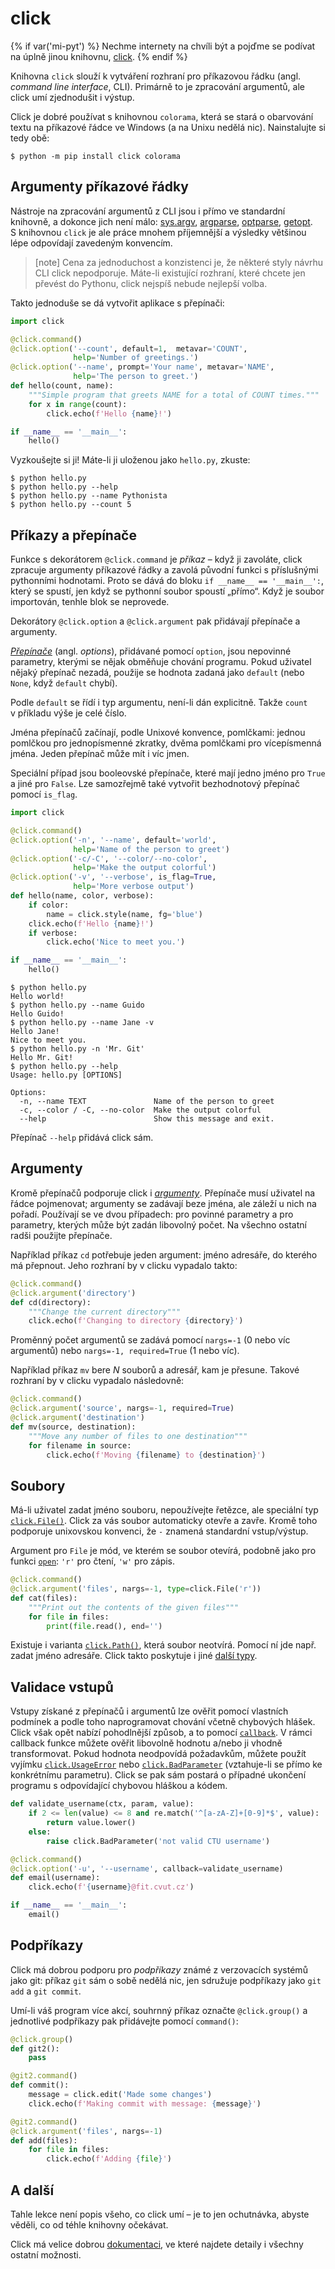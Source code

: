 click
=====

{% if var('mi-pyt') %}
Nechme internety na chvíli být a pojďme se podívat na úplně jinou knihovnu,
[click](https://click.palletsprojects.com/en/7.x/).
{% endif %}

Knihovna `click` slouží k vytváření rozhraní pro příkazovou řádku
(angl. *command line interface*, CLI).
Primárně to je zpracování argumentů, ale click umí zjednodušit i výstup.

Click je dobré používat s knihovnou `colorama`, která se stará o obarvování
textu na příkazové řádce ve Windows (a na Unixu nedělá nic).
Nainstalujte si tedy obě:

```console
$ python -m pip install click colorama
```


## Argumenty příkazové řádky

Nástroje na zpracování argumentů z CLI jsou i přímo ve standardní knihovně,
a dokonce jich není málo: [sys.argv], [argparse], [optparse], [getopt].
S knihovnou `click` je ale práce mnohem příjemnější a výsledky většinou
lépe odpovídají zavedeným konvencím.

> [note]
> Cena za jednoduchost a konzistenci je, že některé styly návrhu CLI click
> nepodporuje.
> Máte-li existující rozhraní, které chcete jen převést do Pythonu,
> click nejspíš nebude nejlepší volba.

[sys.argv]: https://docs.python.org/3/library/sys.html#sys.argv
[argparse]: https://docs.python.org/3/library/argparse.html
[optparse]: https://docs.python.org/3/library/optparse.html
[getopt]: https://docs.python.org/3/library/getopt.html

Takto jednoduše se dá vytvořit aplikace s přepínači:

```python
import click

@click.command()
@click.option('--count', default=1,  metavar='COUNT',
              help='Number of greetings.')
@click.option('--name', prompt='Your name', metavar='NAME',
              help='The person to greet.')
def hello(count, name):
    """Simple program that greets NAME for a total of COUNT times."""
    for x in range(count):
        click.echo(f'Hello {name}!')

if __name__ == '__main__':
    hello()
```

Vyzkoušejte si ji! Máte-li ji uloženou jako `hello.py`, zkuste:

```console
$ python hello.py
$ python hello.py --help
$ python hello.py --name Pythonista
$ python hello.py --count 5
```


## Příkazy a přepínače

Funkce s dekorátorem `@click.command` je *příkaz* – když ji zavoláte,
click zpracuje argumenty příkazové řádky a zavolá původní funkci
s příslušnými pythonními hodnotami.
Proto se dává do bloku `if __name__ == '__main__':`, který se spustí, jen
když se pythonní soubor spoustí „přímo“.
Když je soubor importován, tenhle blok se neprovede.

Dekorátory `@click.option` a `@click.argument` pak přidávají přepínače
a argumenty.

[*Přepínače*](https://click.palletsprojects.com/en/7.x/options/) (angl. *options*), přidávané pomocí `option`, jsou nepovinné
parametry, kterými se nějak obměňuje chování programu.
Pokud uživatel nějaký přepínač nezadá, použije se hodnota zadaná jako `default`
(nebo `None`, když `default` chybí).

Podle `default` se řídí i typ argumentu, není-li dán explicitně.
Takže `count` v příkladu výše je celé číslo.

Jména přepínačů začínají, podle Unixové konvence, pomlčkami: jednou pomlčkou
pro jednopísmenné zkratky, dvěma pomlčkami pro vícepísmenná jména.
Jeden přepínač může mít i víc jmen.

Speciální případ jsou booleovské přepínače, které mají jedno jméno
pro `True` a jiné pro `False`. Lze samozřejmě také vytvořit bezhodnotový
přepínač pomocí `is_flag`.

```python
import click

@click.command()
@click.option('-n', '--name', default='world',
              help='Name of the person to greet')
@click.option('-c/-C', '--color/--no-color',
              help='Make the output colorful')
@click.option('-v', '--verbose', is_flag=True,
              help='More verbose output')
def hello(name, color, verbose):
    if color:
        name = click.style(name, fg='blue')
    click.echo(f'Hello {name}!')
    if verbose:
        click.echo('Nice to meet you.')

if __name__ == '__main__':
    hello()
```

```console
$ python hello.py
Hello world!
$ python hello.py --name Guido
Hello Guido!
$ python hello.py --name Jane -v
Hello Jane!
Nice to meet you.
$ python hello.py -n 'Mr. Git'
Hello Mr. Git!
$ python hello.py --help
Usage: hello.py [OPTIONS]

Options:
  -n, --name TEXT               Name of the person to greet
  -c, --color / -C, --no-color  Make the output colorful
  --help                        Show this message and exit.
```

Přepínač `--help` přidává click sám.


## Argumenty

Kromě přepínačů podporuje click i [*argumenty*](https://click.palletsprojects.com/en/7.x/arguments/).
Přepínače musí uživatel na řádce pojmenovat; argumenty se zadávají beze jména,
ale záleží u nich na pořadí.
Používají se ve dvou případech: pro povinné parametry a pro parametry, kterých
může být zadán libovolný počet.
Na všechno ostatní radši použijte přepínače.

Například příkaz `cd` potřebuje jeden argument: jméno adresáře,
do kterého má přepnout.
Jeho rozhraní by v clicku vypadalo takto:

```python
@click.command()
@click.argument('directory')
def cd(directory):
    """Change the current directory"""
    click.echo(f'Changing to directory {directory}')
```

Proměnný počet argumentů se zadává pomocí `nargs=-1` (0 nebo víc argumentů)
nebo `nargs=-1, required=True` (1 nebo víc).

Například příkaz `mv` bere <var>N</var> souborů a adresář, kam je přesune.
Takové rozhraní by v clicku vypadalo následovně:

```python
@click.command()
@click.argument('source', nargs=-1, required=True)
@click.argument('destination')
def mv(source, destination):
    """Move any number of files to one destination"""
    for filename in source:
        click.echo(f'Moving {filename} to {destination}')
```


## Soubory

Má-li uživatel zadat jméno souboru, nepoužívejte řetězce, ale speciální typ
[`click.File()`](https://click.palletsprojects.com/en/7.x/api/#click.File).
Click za vás soubor automaticky otevře a zavře.
Kromě toho podporuje unixovskou konvenci, že `-` znamená standardní
vstup/výstup.

Argument pro `File` je mód, ve kterém se soubor otevírá, podobně jako pro
funkci [`open`](https://docs.python.org/3/library/functions.html#open):
`'r'` pro čtení, `'w'` pro zápis.

```python
@click.command()
@click.argument('files', nargs=-1, type=click.File('r'))
def cat(files):
    """Print out the contents of the given files"""
    for file in files:
        print(file.read(), end='')
```

Existuje i varianta [`click.Path()`](https://click.palletsprojects.com/en/7.x/api/#click.Path),
která soubor neotvírá. Pomocí ní jde např. zadat jméno adresáře. Click takto 
poskytuje i jiné [další typy](https://click.palletsprojects.com/en/7.x/api/#types).


## Validace vstupů

Vstupy získané z přepínačů i argumentů lze ověřit pomocí 
vlastních podmínek a podle toho naprogramovat chování včetně
chybových hlášek. Click však opět nabízí pohodlnější způsob, 
a to pomocí [`callback`](https://click.palletsprojects.com/en/7.x/options/#callbacks-for-validation).
V rámci callback funkce můžete ověřit libovolně hodnotu a/nebo
ji vhodně transformovat. Pokud hodnota neodpovídá požadavkům, 
můžete použít vyjímku [`click.UsageError`](https://click.palletsprojects.com/en/7.x/api/#click.UsageError)
nebo [`click.BadParameter`](https://click.palletsprojects.com/en/7.x/api/#click.BadParameter)
(vztahuje-li se přímo ke konkrétnímu parametru). Click se pak 
sám postará o případné ukončení programu s odpovídající chybovou
hláškou a kódem.

```python
def validate_username(ctx, param, value):
    if 2 <= len(value) <= 8 and re.match('^[a-zA-Z]+[0-9]*$', value):
        return value.lower()
    else:
        raise click.BadParameter('not valid CTU username')

@click.command()
@click.option('-u', '--username', callback=validate_username)
def email(username):
    click.echo(f'{username}@fit.cvut.cz')

if __name__ == '__main__':
    email()
```


## Podpříkazy

Click má dobrou podporu pro *podpříkazy* známé z verzovacích systémů jako git:
příkaz `git` sám o sobě nedělá nic, jen sdružuje podpříkazy jako `git add`
a `git commit`.

Umí-li váš program více akcí, souhrnný příkaz označte `@click.group()`
a jednotlivé podpříkazy pak přidávejte pomocí `command()`:

```python
@click.group()
def git2():
    pass

@git2.command()
def commit():
    message = click.edit('Made some changes')
    click.echo(f'Making commit with message: {message}')

@git2.command()
@click.argument('files', nargs=-1)
def add(files):
    for file in files:
        click.echo(f'Adding {file}')
```


## A další

Tahle lekce není popis všeho, co click umí – je to jen ochutnávka,
abyste věděli, co od téhle knihovny očekávat.

Click má velice dobrou [dokumentaci], ve které najdete detaily i všechny
ostatní možnosti.

[dokumentaci]: https://click.palletsprojects.com/en/7.x/

